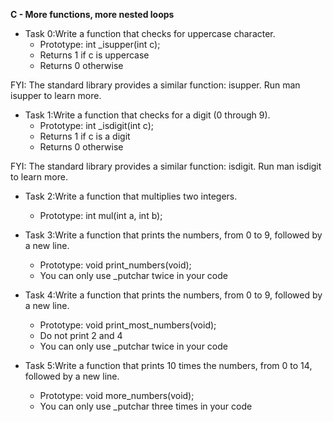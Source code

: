 **C - More functions, more nested loops**

* Task 0:Write a function that checks for uppercase character.
	* Prototype: int _isupper(int c);
	* Returns 1 if c is uppercase
	* Returns 0 otherwise

FYI: The standard library provides a similar function: isupper. Run man isupper to learn more.

* Task 1:Write a function that checks for a digit (0 through 9).
	* Prototype: int _isdigit(int c);
	* Returns 1 if c is a digit
	* Returns 0 otherwise

FYI: The standard library provides a similar function: isdigit. Run man isdigit to learn more.

* Task 2:Write a function that multiplies two integers.
	* Prototype: int mul(int a, int b);

* Task 3:Write a function that prints the numbers, from 0 to 9, followed by a new line.
	* Prototype: void print_numbers(void);
	* You can only use _putchar twice in your code

* Task 4:Write a function that prints the numbers, from 0 to 9, followed by a new line.
	* Prototype: void print_most_numbers(void);
	* Do not print 2 and 4
	* You can only use _putchar twice in your code

* Task 5:Write a function that prints 10 times the numbers, from 0 to 14, followed by a new line.
	* Prototype: void more_numbers(void);
	* You can only use _putchar three times in your code


